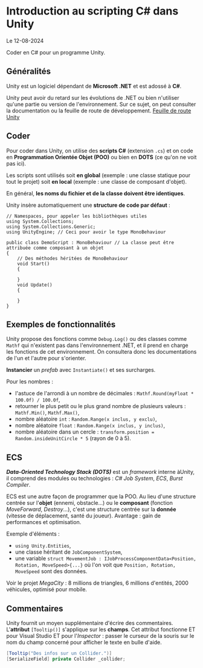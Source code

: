 # Introduction au scripting C# dans Unity

Le 12-08-2024

Coder en C# pour un programme Unity.

## Généralités

Unity est un logiciel dépendant de **Microsoft .NET** et est adossé à **C#**. 

Unity peut avoir du retard sur les évolutions de .NET ou bien n'utiliser qu'une partie ou version de l'environnement. Sur ce sujet, on peut consulter la documentation ou la feuille de route de développement. [Feuille de route Unity](https://unity.com/roadmap/unity-platform "Feuille de route Unity")

## Coder

Pour coder dans Unity, on utilise des **scripts C#** (extension `.cs`) et on code en **Programmation Orientée Objet (POO)** ou bien en **DOTS** (ce qu'on ne voit pas ici).

Les scripts sont utilisés soit **en global** (exemple : une classe statique pour tout le projet) soit **en local** (exemple : une classe de composant d'objet).

En général, **les noms du fichier et de la classe doivent être identiques**. 

Unity insère automatiquement une **structure de code par défaut** :

```
// Namespaces, pour appeler les bibliothèques utiles
using System.Collections;
using System.Collections.Generic;
using UnityEngine; // Ceci pour avoir le type MonoBehaviour
	
public class DemoScript : MonoBehaviour // La classe peut être attribuée comme composant à un objet
{
	// Des méthodes héritées de MonoBehaviour
	void Start()
	{
	
	}
	void Update()
	{
	
	}
}
```

## Exemples de fonctionnalités

Unity propose des fonctions comme `Debug.Log()` ou des classes comme `Mathf` qui n'existent pas dans l'environnement .NET, et il prend en charge les fonctions de cet environnement. On consultera donc les documentations de l'un et l'autre pour s'orienter.

**Instancier** un *prefab* avec `Instantiate()` et ses surcharges.

Pour les nombres :
- l'astuce de l'arrondi à un nombre de décimales : `Mathf.Round(myFloat * 100.0f) / 100.0f`,
- retourner le plus petit ou le plus grand nombre de plusieurs valeurs : `Mathf.Min()`, `Mathf.Max()`,
- nombre aléatoire `int` : `Random.Range(x inclus, y exclu)`,
- nombre aléatoire  `float` : `Random.Range(x inclus, y inclus)`,
- nombre aléatoire dans un cercle : `transform.position = Random.insideUnitCircle * 5` (rayon de 0 à 5).

## ECS

***Data-Oriented Technology Stack (DOTS)*** est un *framework* interne àUnity, il comprend des modules ou technologies : *C# Job System*, *ECS*, *Burst Compiler*.

ECS est une autre façon de programmer que la POO. Au lieu d'une structure centrée sur l'**objet** (ennemi, obstacle...) ou le **composant** (fonction *MoveForward*, *Destroy*...), c'est une structure centrée sur la **donnée** (vitesse de déplacement, santé du joueur). Avantage : gain de performances et optimisation. 

Exemple d'éléments : 
- `using Unity.Entities`,
- une classe héritant de `JobComponentSystem`,
- une variable `struct MovementJob : IJobProcessComponentData<Position, Rotation, MoveSpeed>{...}` où l'on voit que `Position, Rotation, MoveSpeed` sont des données.

Voir le projet *MegaCity* : 8 millions de triangles, 6 millions d'entités, 2000 véhicules, optimisé pour mobile.

## Commentaires

Unity fournit un moyen supplémentaire d'écrire des commentaires. L'**attribut** `[Tooltip()]` s'applique sur les **champs**. Cet attribut fonctionne ET pour Visual Studio ET pour l'*Inspector* : passer le curseur de la souris sur le nom du champ concerné pour afficher le texte en bulle d'aide.

```C#
[Tooltip("Des infos sur un Collider.")]
[SerializeField] private Collider _collider;
```
